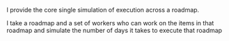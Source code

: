 I provide the core single simulation of execution across a roadmap.

I take a roadmap and a set of workers who can work on the items in that roadmap and simulate the number of
days it takes to execute that roadmap
